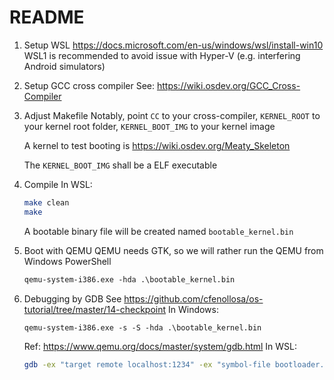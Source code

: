 # README

1. Setup WSL
    <https://docs.microsoft.com/en-us/windows/wsl/install-win10>
    WSL1 is recommended to avoid issue with Hyper-V (e.g. interfering Android simulators)
1. Setup GCC cross compiler
    See: <https://wiki.osdev.org/GCC_Cross-Compiler>
1. Adjust Makefile
    Notably, point `CC` to your cross-compiler, `KERNEL_ROOT` to your kernel root folder, `KERNEL_BOOT_IMG` to your kernel image

    A kernel to test booting is <https://wiki.osdev.org/Meaty_Skeleton>

    The `KERNEL_BOOT_IMG` shall be a ELF executable
1. Compile
    In WSL:

    ```bash
    make clean
    make
    ```

    A bootable binary file will be created named `bootable_kernel.bin`
1. Boot with QEMU
    QEMU needs GTK, so we will rather run the QEMU from Windows PowerShell

    ```ps
    qemu-system-i386.exe -hda .\bootable_kernel.bin
    ```

1. Debugging by GDB
    See <https://github.com/cfenollosa/os-tutorial/tree/master/14-checkpoint>
    In Windows:

    ```ps
    qemu-system-i386.exe -s -S -hda .\bootable_kernel.bin
    ```

    Ref: <https://www.qemu.org/docs/master/system/gdb.html>
    In WSL:

    ```bash
    gdb -ex "target remote localhost:1234" -ex "symbol-file bootloader.elf"
    ```
